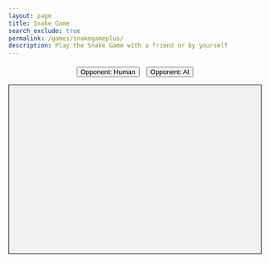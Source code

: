 ```yaml
---
layout: page 
title: Snake Game
search_exclude: true
permalink: /games/snakegameplus/
description: Play the Snake Game with a friend or by yourself
---
```


<head>
    <meta charset="UTF-8">
    <meta name="viewport" content="width=device-width, initial-scale=1.0">
    <title>Two Player Snake Game</title>
    <style>
        canvas {
            background: #f0f0f0;
            display: block;
            margin: 0 auto;
            border: 1px solid #000;
        }
        #controls {
            text-align: center;
            margin-bottom: 10px;
        }
        button {
            margin: 5px;
        }
    </style>
</head>
<body>
    <div id="controls">
        <button id="humanButton">Opponent: Human</button>
        <button id="aiButton">Opponent: AI</button>
    </div>
    <canvas id="gameCanvas" width="600" height="400"></canvas>
    <script>
        const canvas = document.getElementById('gameCanvas');
        const ctx = canvas.getContext('2d');
        const scale = 20;
        const rows = canvas.height / scale;
        const cols = canvas.width / scale;

        let isAI = false; // Default opponent type is human

        let snake1 = { x: 2 * scale, y: 2 * scale, dx: scale, dy: 0, body: [], started: false, alive: true };
        let snake2 = { x: 10 * scale, y: 10 * scale, dx: 0, dy: -scale, body: [], started: false, alive: true };
        let apple = { x: Math.floor(Math.random() * cols) * scale, y: Math.floor(Math.random() * rows) * scale };

        function draw() {
            ctx.clearRect(0, 0, canvas.width, canvas.height);
            
            // Draw grid
            ctx.strokeStyle = '#ddd';
            for (let i = 0; i <= canvas.width; i += scale) {
                ctx.beginPath();
                ctx.moveTo(i, 0);
                ctx.lineTo(i, canvas.height);
                ctx.stroke();
            }
            for (let i = 0; i <= canvas.height; i += scale) {
                ctx.beginPath();
                ctx.moveTo(0, i);
                ctx.lineTo(canvas.width, i);
                ctx.stroke();
            }
            
            // Draw apple
            ctx.fillStyle = 'red';
            ctx.fillRect(apple.x, apple.y, scale, scale);
            
            // Draw snakes
            if (snake1.alive) drawSnake(snake1, 'green');
            if (snake2.alive) drawSnake(snake2, 'blue');
        }

        function drawSnake(snake, color) {
            ctx.fillStyle = color;
            snake.body.forEach(segment => ctx.fillRect(segment.x, segment.y, scale, scale));
            ctx.fillRect(snake.x, snake.y, scale, scale);
        }

        function update() {
            if (snake1.alive && snake1.started) moveSnake(snake1);
            if (snake2.alive && snake2.started) {
                if (isAI) aiMove(snake2);
                else moveSnake(snake2);
            }
            
            // Check for apple collision
            if (snake1.x === apple.x && snake1.y === apple.y) {
                snake1.body.push({ x: apple.x, y: apple.y });
                apple = { x: Math.floor(Math.random() * cols) * scale, y: Math.floor(Math.random() * rows) * scale };
            }
            
            if (snake2.x === apple.x && snake2.y === apple.y) {
                snake2.body.push({ x: apple.x, y: apple.y });
                apple = { x: Math.floor(Math.random() * cols) * scale, y: Math.floor(Math.random() * rows) * scale };
            }
            
            // Check for wall collision and collisions with the other snake
            if (!snake1.alive) respawn(snake1);
            if (!snake2.alive) respawn(snake2);

            if (collision(snake1, snake2) || collision(snake2, snake1)) {
                if (snake1.alive && snake2.alive) resetGame();
                else if (snake1.alive) respawn(snake1);
                else if (snake2.alive) respawn(snake2);
            }
        }

        function moveSnake(snake) {
            snake.x += snake.dx;
            snake.y += snake.dy;
            
            // Check for wall collision
            if (snake.x < 0 || snake.x >= canvas.width || snake.y < 0 || snake.y >= canvas.height) {
                snake.alive = false;
                return;
            }
            
            // Add new head
            snake.body.unshift({ x: snake.x, y: snake.y });
            
            // Remove tail
            snake.body.pop();
        }

        function aiMove(snake) {
            // AI that tries to move towards the apple
            const directions = [{dx: scale, dy: 0}, {dx: -scale, dy: 0}, {dx: 0, dy: scale}, {dx: 0, dy: -scale}];
            let bestMove = null;
            let minDistance = Infinity;

            for (const move of directions) {
                if (move.dx === -snake.dx && move.dy === -snake.dy) continue; // Avoid reverse direction
                const newX = snake.x + move.dx;
                const newY = snake.y + move.dy;
                const distance = Math.hypot(apple.x - newX, apple.y - newY);

                if (distance < minDistance) {
                    minDistance = distance;
                    bestMove = move;
                }
            }

            if (bestMove) {
                snake.dx = bestMove.dx;
                snake.dy = bestMove.dy;
                moveSnake(snake);
            }
        }

        function collision(snake1, snake2) {
            return snake2.body.some(segment => segment.x === snake1.x && segment.y === snake1.y);
        }

        function respawn(snake) {
            if (!snake.alive) {
                snake.x = Math.floor(Math.random() * cols) * scale;
                snake.y = Math.floor(Math.random() * rows) * scale;
                snake.body = [];
                snake.dx = scale;
                snake.dy = 0;
                snake.started = false;
                snake.alive = true;
            }
        }

        function resetGame() {
            snake1 = { x: 2 * scale, y: 2 * scale, dx: scale, dy: 0, body: [], started: false, alive: true };
            snake2 = { x: 10 * scale, y: 10 * scale, dx: 0, dy: -scale, body: [], started: false, alive: true };
            apple = { x: Math.floor(Math.random() * cols) * scale, y: Math.floor(Math.random() * rows) * scale };
        }

        function control(e) {
            switch(e.keyCode) {
                case 37: // Left arrow
                    if (snake1.dx === 0) { snake1.dx = -scale; snake1.dy = 0; }
                    snake1.started = true;
                    e.preventDefault(); // Prevent default arrow key action
                    break;
                case 38: // Up arrow
                    if (snake1.dy === 0) { snake1.dy = -scale; snake1.dx = 0; }
                    snake1.started = true;
                    e.preventDefault(); // Prevent default arrow key action
                    break;
                case 39: // Right arrow
                    if (snake1.dx === 0) { snake1.dx = scale; snake1.dy = 0; }
                    snake1.started = true;
                    e.preventDefault(); // Prevent default arrow key action
                    break;
                case 40: // Down arrow
                    if (snake1.dy === 0) { snake1.dy = scale; snake1.dx = 0; }
                    snake1.started = true;
                    e.preventDefault(); // Prevent default arrow key action
                    break;
                case 65: // A key (left for player 2)
                    if (snake2.dx === 0) { snake2.dx = -scale; snake2.dy = 0; }
                    snake2.started = true;
                    break;
                case 87: // W key (up for player 2)
                    if (snake2.dy === 0) { snake2.dy = -scale; snake2.dx = 0; }
                    snake2.started = true;
                    break;
                case 68: // D key (right for player 2)
                    if (snake2.dx === 0) { snake2.dx = scale; snake2.dy = 0; }
                    snake2.started = true;
                    break;
                case 83: // S key (down for player 2)
                    if (snake2.dy === 0) { snake2.dy = scale; snake2.dx = 0; }
                    snake2.started = true;
                    break;
            }
        }

        function selectOpponent(opponent) {
            if (opponent === 'human') {
                isAI = false;
                document.getElementById('humanButton').disabled = true;
                document.getElementById('aiButton').disabled = false;
            } else if (opponent === 'ai') {
                isAI = true;
                document.getElementById('humanButton').disabled = false;
                document.getElementById('aiButton').disabled = true;
            }
            resetGame(); // Reset the game when opponent type is changed
        }

        document.getElementById('humanButton').addEventListener('click', () => selectOpponent('human'));
        document.getElementById('aiButton').addEventListener('click', () => selectOpponent('ai'));

        document.addEventListener('keydown', control);

        function gameLoop() {
            update();
            draw();
            setTimeout(gameLoop, 100);
        }

        gameLoop();
    </script>
</body>